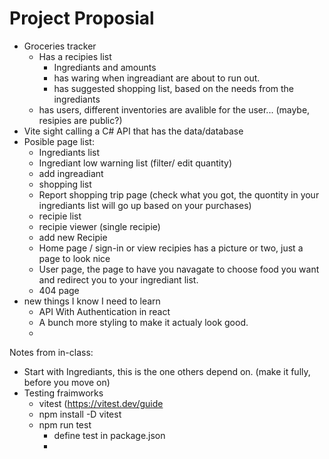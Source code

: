 # Project Proposial

 * Groceries tracker
   * Has a recipies list
     * Ingrediants and amounts
     * has waring when ingreadiant are about to run out.
     * has suggested shopping list, based on the needs from the ingrediants
   * has users, different inventories are avalible for the user... (maybe, resipies are public?)
 * Vite sight calling a C# API that has the data/database
 * Posible page list:
   * Ingrediants list
   * Ingrediant low warning list (filter/ edit quantity)
   * add ingreadiant
   * shopping list
   * Report shopping trip page (check what you got, the quontity in your ingrediants list will go up based on your purchases)
   * recipie list
   * recipie viewer (single recipie)
   * add new Recipie
   * Home page / sign-in or view recipies has a picture or two, just a page to look nice
   * User page, the page to have you navagate to choose food you want and redirect you to your ingrediant list.
   * 404 page
* new things I know I need to learn
  * API With Authentication in react
  * A bunch more styling to make it actualy look good.
  * 


Notes from in-class:
* Start with Ingrediants, this is the one others depend on. (make it fully, before you move on)
* Testing fraimworks
   * vitest (https://vitest.dev/guide
   * npm install -D vitest
   * npm run test
      * define test in package.json
      * 
